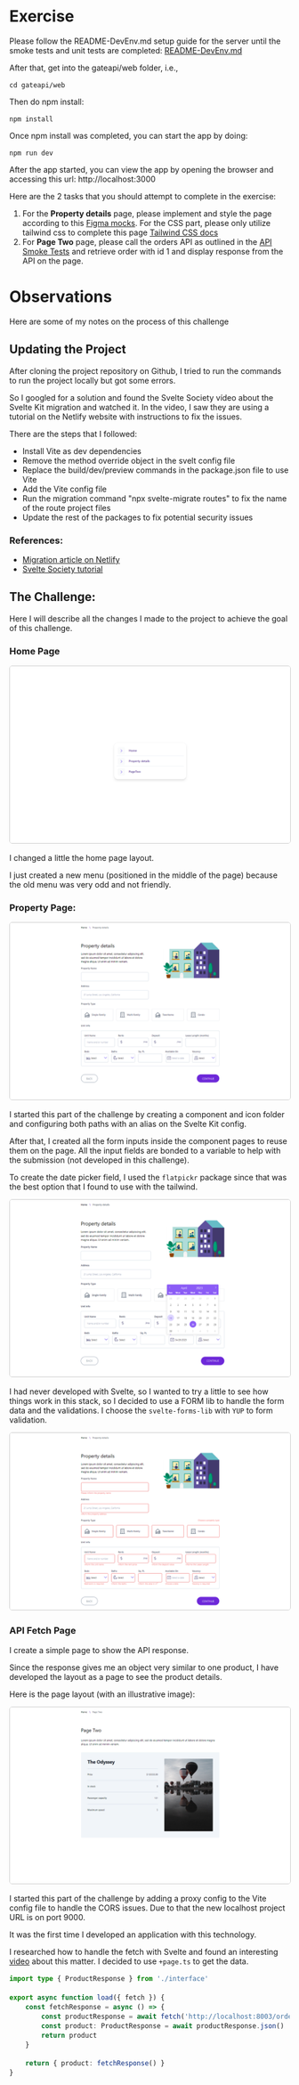 # Exercise

Please follow the README-DevEnv.md setup guide for the server until the smoke tests and unit tests are completed:
[README-DevEnv.md](https://github.com/gitricko/nameko-devex/blob/master/README-DevEnv.md)

After that, get into the gateapi/web folder, i.e.,

```
cd gateapi/web
```

Then do npm install:

```
npm install
```

Once npm install was completed, you can start the app by doing:

```
npm run dev
```

After the app started, you can view the app by opening the browser and accessing this url: http://localhost:3000

Here are the 2 tasks that you should attempt to complete in the exercise:

1. For the **Property details** page, please implement and style the page according to this [Figma mocks](https://bit.ly/3pcGsLl). For the CSS part, please only utilize tailwind css to complete this page [Tailwind CSS docs](https://tailwindcss.com/docs/installation)
2. For **Page Two** page, please call the orders API as outlined in the [API Smoke Tests](https://github.com/gitricko/nameko-devex/blob/master/test/nex-smoketest.sh) and retrieve order with id 1 and display response from the API on the page.

# Observations

Here are some of my notes on the process of this challenge

## Updating the Project

After cloning the project repository on Github, I tried to run the commands to run the project locally but got some errors.

So I googled for a solution and found the Svelte Society vídeo about the Svelte Kit migration and watched it. In the video, I saw they are using a tutorial on the Netlify website with instructions to fix the issues.

There are the steps that I followed:

- Install Vite as dev dependencies
- Remove the method override object in the svelt config file
- Replace the build/dev/preview commands in the package.json file to use Vite
- Add the Vite config file
- Run the migration command "npx svelte-migrate routes" to fix the name of the route project files
- Update the rest of the packages to fix potential security issues

### References:

- [Migration article on Netlify](https://www.netlify.com/blog/migrating-breaking-changes-in-sveltekit)
- [Svelte Society tutorial](https://www.youtube.com/watch?v=vzeZskhjoeQ)

## The Challenge:

Here I will describe all the changes I made to the project to achieve the goal of this challenge.

### Home Page

<img src="page-home.png" style="border: 1px solid #ccc; border-radius: 5px; overflow: hidden;" />

I changed a little the home page layout.

I just created a new menu (positioned in the middle of the page) because the old menu was very odd and not friendly.

### Property Page:

<img src="page-form.png"  style="border: 1px solid #ccc; border-radius: 5px; overflow: hidden;" />

I started this part of the challenge by creating a component and icon folder and configuring both paths with an alias on the Svelte Kit config.

After that, I created all the form inputs inside the component pages to reuse them on the page. All the input fields are bonded to a variable to help with the submission (not developed in this challenge).

To create the date picker field, I used the `flatpickr` package since that was the best option that I found to use with the tailwind.

<img src="page-form-calendar.png"  style="border: 1px solid #ccc; border-radius: 5px; overflow: hidden;" />

I had never developed with Svelte, so I wanted to try a little to see how things work in this stack, so I decided to use a FORM lib to handle the form data and the validations. I choose the `svelte-forms-lib` with `YUP` to form validation.

<img src="page-form-validation.png"  style="border: 1px solid #ccc; border-radius: 5px; overflow: hidden;" />

### API Fetch Page

I create a simple page to show the API response.

Since the response gives me an object very similar to one product, I have developed the layout as a page to see the product details.

Here is the page layout (with an illustrative image):

<img src="page-api.png"  style="border: 1px solid #ccc; border-radius: 5px; overflow: hidden;" />

I started this part of the challenge by adding a proxy config to the Vite config file to handle the CORS issues. Due to that the new localhost project URL is on port 9000.

It was the first time I developed an application with this technology.

I researched how to handle the fetch with Svelte and found an interesting [video](https://www.youtube.com/watch?v=EQy-AYhZIlE) about this matter. I decided to use `+page.ts` to get the data.

```ts
import type { ProductResponse } from './interface'

export async function load({ fetch }) {
	const fetchResponse = async () => {
		const productResponse = await fetch('http://localhost:8003/orders/1')
		const product: ProductResponse = await productResponse.json()
		return product
	}

	return { product: fetchResponse() }
}
```
